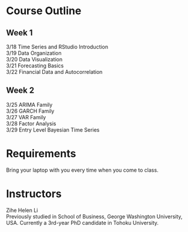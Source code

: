 # Course Outline
## Week 1
3/18 Time Series and RStudio Introduction<br>
3/19 Data Organization <br>
3/20 Data Visualization <br>
3/21 Forecasting Basics <br>
3/22 Financial Data and Autocorrelation <br>

## Week 2
3/25 ARIMA Family <br>
3/26 GARCH Family <br>
3/27 VAR Family <br>
3/28 Factor Analysis <br>
3/29 Entry Level Bayesian Time Series <br>

# Requirements
Bring your laptop with you every time when you come to class.


# Instructors
Zihe Helen Li <br>
Previously studied in School of Business, George Washington University, USA.
Currently a 3rd-year PhD candidate in Tohoku University.
